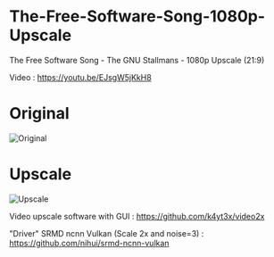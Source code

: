 # The-Free-Software-Song-1080p-Upscale
The Free Software Song - The GNU Stallmans - 1080p Upscale (21:9)

Video :
https://youtu.be/EJsgW5jKkH8

# Original
![Original](https://avakyeramian.github.io/The-Free-Software-Song-1080p-Upscale/original.png)

# Upscale
![Upscale](https://avakyeramian.github.io/The-Free-Software-Song-1080p-Upscale/upscale.png)

Video upscale software with GUI :
https://github.com/k4yt3x/video2x

"Driver" SRMD ncnn Vulkan (Scale 2x and noise=3) :
https://github.com/nihui/srmd-ncnn-vulkan
